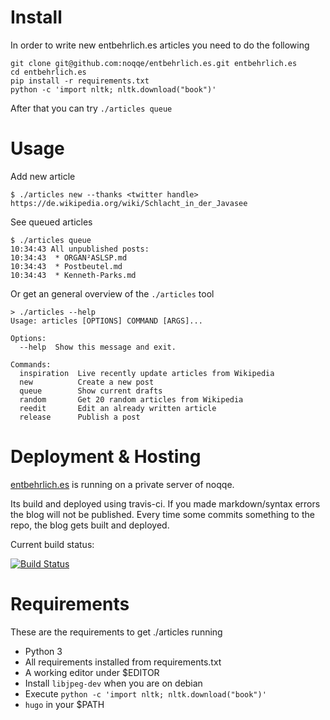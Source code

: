 # Install

In order to write new entbehrlich.es articles you need to do the following
 
```
git clone git@github.com:noqqe/entbehrlich.es.git entbehrlich.es
cd entbehrlich.es
pip install -r requirements.txt
python -c 'import nltk; nltk.download("book")'
```

After that you can try `./articles queue` 

# Usage

Add new article

```
$ ./articles new --thanks <twitter handle> https://de.wikipedia.org/wiki/Schlacht_in_der_Javasee
```

See queued articles 

```
$ ./articles queue
10:34:43 All unpublished posts:
10:34:43  * ORGAN²ASLSP.md
10:34:43  * Postbeutel.md
10:34:43  * Kenneth-Parks.md
```

Or get an general overview of the `./articles` tool

```
> ./articles --help
Usage: articles [OPTIONS] COMMAND [ARGS]...

Options:
  --help  Show this message and exit.

Commands:
  inspiration  Live recently update articles from Wikipedia
  new          Create a new post
  queue        Show current drafts
  random       Get 20 random articles from Wikipedia
  reedit       Edit an already written article
  release      Publish a post
```

# Deployment & Hosting

[entbehrlich.es](https://entbehrlich.es) is running on a private server of noqqe.

Its build and deployed using travis-ci. If you made markdown/syntax errors the blog will
not be published. Every time some commits something to the repo, the blog gets built and deployed.

Current build status:

[![Build Status](https://travis-ci.org/noqqe/entbehrlich.es.svg?branch=master)](https://travis-ci.org/noqqe/entbehrlich.es)

# Requirements

These are the requirements to get ./articles running 

* Python 3
* All requirements installed from requirements.txt
* A working editor under $EDITOR
* Install `libjpeg-dev` when you are on debian
* Execute `python -c 'import nltk; nltk.download("book")'`
* `hugo` in your $PATH

